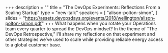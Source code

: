 +++
description = ""
title = "The DevOps Experiments: Reflections From a Scaling Startup"
type = "new-talk"
speakers = [
        "alison-polton-simon",
]
slides = "https://assets.devopsdays.org/events/2018/wellington/alison-polton-simon.pdf"
+++
What happens when you rotate your Operations team every quarter to spread the DevOps mindset? In the theme of “The DevOps Retrospective,” I’ll share my reflections on that experiment and other strategies we’ve used to scale while providing reliable energy access to a global customer base.